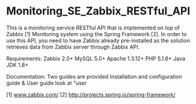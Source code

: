 # Monitoring_SE_Zabbix_RESTful_API
This is a monitoring service RESTful API that is implemented on top of Zabbix [1] Monitoring system using the Spring Framework [2]. In order to use this API, you need to have Zabbix already pre-installed as the solution retrieves data from Zabbix server through Zabbix API.

Requirements: Zabbix 2.0+ MySQL 5.0+ Apache 1.3.12+ PHP 5.1.6+ Java JDK 1.8+

Documentation: Two guides are provided Installation and configuration guide &amp; User guide look at "user

[1] www.zabbix.com/ [2] http://projects.spring.io/spring-framework/ 
